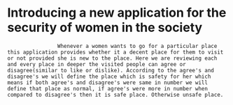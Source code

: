 # Introducing a new application for the security of women in the society
                    Whenever a women wants to go for a particular place this application provides whether it a decent place for them to visit or not provided she is new to the place. Here we are reviewing each and every place in deeper the visited people can agree or disagree(similar to like or dislike). According to the agree's and disagree's we will define the place which is safety for her which means if both agree's and disagree's were same in number we will define that place as normal, if agree's were more in number when compared to disagree's then it is safe place. Otherwise unsafe place.
